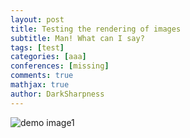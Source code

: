 ```yaml
---
layout: post
title: Testing the rendering of images
subtitle: Man! What can I say?
tags: [test]
categories: [aaa]
conferences: [missing]
comments: true
mathjax: true
author: DarkSharpness
---
```


![demo image1](/assets/img/path.jpg)
